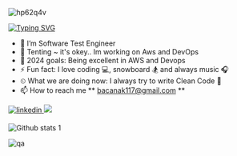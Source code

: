 ![hp62q4v](https://user-images.githubusercontent.com/117370164/208296968-b5d0d791-7ec3-4604-8477-d56930370ed6.jpg)


[![Typing SVG](https://readme-typing-svg.herokuapp.com?color=%23732DA4&lines=Software+Automation+Engineer+%7C+Turkey;I'm+Mustafa+Bacanak;I+am+sharing+my+projects+in+here;I+usually+using+;Java+programming+language+for+projects)](https://git.io/typing-svg)


- 🔭 I’m Software Test Engineer                                                                            
- 🌱 Tenting ~ it's okey.. Im working on Aws and DevOps
- 💪 2024 goals: Being excellent in AWS and Devops
- ⚡ Fun fact: I love coding 💻, snowboard 🏂 and always music 🎧
- ⏲ What we are doing now: I always try to write Clean Code 🚀
- 📫 How to reach me ** bacanak117@gmail.com ** 
<a href="https://www.linkedin.com/in/mustafa-bacanak-4515a924b/" target="_blank">
<img src=https://img.shields.io/badge/LinkedIn-0077B5?style=for-the-badge&logo=linkedin&logoColor=white alt=linkedin style="margin-bottom: 5px;" />
</a> 
<a target="_blank"href="https://medium.com/@bacanak117"><img src="https://img.shields.io/badge/Medium-12100E?style=for-the-badge&logo=medium&logoColor=white" /></a>&nbsp;&nbsp;&nbsp;


![Github stats 1](https://github-readme-stats.vercel.app/api?username=MustafaBacanak&show_icons=true&theme=gradient)





![qa](https://user-images.githubusercontent.com/117370164/206934660-5fd6df66-6130-4467-aeb2-a9ee8cb82ad7.gif)





 









